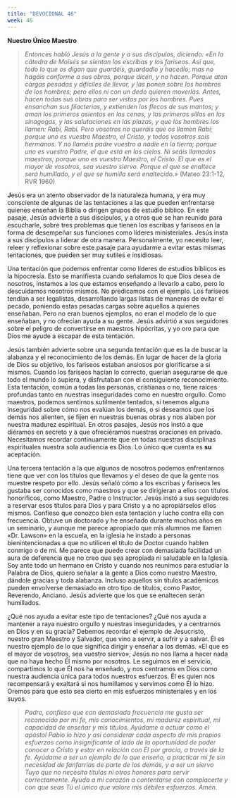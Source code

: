 ```yaml
---
title: "DEVOCIONAL 46"
week: 46
---
```


**Nuestro Único Maestro**

> *Entonces habló Jesús a la gente y a sus discípulos, diciendo: «En la
> cátedra de Moisés se sientan los escribas y los fariseos. Así que,
> todo lo que os digan que guardéis, guardadlo y hacedlo; mas no hagáis
> conforme a sus obras, porque dicen, y no hacen. Porque atan cargas
> pesadas y difíciles de llevar, y las ponen sobre los hombros de los
> hombres; pero ellos ni con un dedo quieren moverlas. Antes, hacen
> todas sus obras para ser vistos por los hombres. Pues ensanchan sus
> filacterias, y extienden los flecos de sus mantos; y aman los primeros
> asientos en las cenas, y las primeras sillas en las sinagogas, y las
> salutaciones en las plazas, y que los hombres los llamen: Rabí,
> Rabí. Pero vosotros no queráis que os llamen Rabí; porque uno es
> vuestro Maestro, el Cristo, y todos vosotros sois hermanos. Y no
> llaméis padre vuestro a nadie en la tierra; porque uno es vuestro
> Padre, el que está en los cielos. Ni seáis llamados maestros; porque
> uno es vuestro Maestro, el Cristo. El que es el mayor de vosotros, sea
> vuestro siervo. Porque el que se enaltece será humillado, y el que se
> humilla será enaltecido.»* (Mateo 23:1-12, RVR 1960)

**J**esús era un atento observador de la naturaleza humana, y era muy
consciente de algunas de las tentaciones a las que pueden enfrentarse
quienes enseñan la Biblia o dirigen grupos de estudio bíblico. En este
pasaje, Jesús advierte a sus discípulos, y a otros que se han reunido
para escucharle, sobre tres problemas que tienen los escribas y fariseos
en la forma de desempeñar sus funciones como líderes ministeriales.
Jesús insta a sus discípulos a liderar de otra manera. Personalmente, yo
necesito leer, releer y reflexionar sobre este pasaje para ayudarme a
evitar estas mismas tentaciones, que pueden ser muy sutiles e
insidiosas.

Una tentación que podemos enfrentar como líderes de estudios bíblicos es
la hipocresía. Esto se manifiesta cuando señalamos lo que Dios desea de
nosotros, instamos a los que estamos enseñando a llevarlo a cabo, pero
lo descuidamos nosotros mismos. No predicamos con el ejemplo. Los
fariseos tendían a ser legalistas, desarrollando largas listas de
maneras de evitar el pecado, poniendo estas pesadas cargas sobre
aquellos a quienes enseñaban. Pero no eran buenos ejemplos, no eran el
modelo de lo que enseñaban, y no ofrecían ayuda a su gente. Jesús
advirtió a sus seguidores sobre el peligro de convertirse en maestros
hipócritas, y yo oro para que Dios me ayude a escapar de esta tentación.

Jesús también advierte sobre una segunda tentación que es la de buscar
la alabanza y el reconocimiento de los demás. En lugar de hacer de la
gloria de Dios su objetivo, los fariseos estaban ansiosos por
glorificarse a sí mismos. Cuando los fariseos hacían lo correcto,
querían asegurarse de que todo el mundo lo supiera, y disfrutaban con el
consiguiente reconocimiento. Esta tentación, común a todas las personas,
cristianas o no, tiene raíces profundas tanto en nuestras inseguridades
como en nuestro orgullo. Como maestros, podemos sentirnos sutilmente
tentados, si tenemos alguna inseguridad sobre cómo nos evalúan los
demás, o si deseamos que los demás nos alienten, se fijen en nuestras
buenas obras y nos alaben por nuestra madurez espiritual. En otros
pasajes, Jesús nos instó a que diéramos en secreto y a que ofreciéramos
nuestras oraciones en privado. Necesitamos recordar continuamente que en
todas nuestras disciplinas espirituales nuestra sola audiencia es Dios.
Lo único que cuenta es **su** aceptación.

Una tercera tentación a la que algunos de nosotros podemos enfrentarnos
tiene que ver con los títulos que llevamos y el deseo de que la gente
nos muestre respeto por ello. Jesús señaló cómo a los escribas y
fariseos les gustaba ser conocidos como maestros y que se dirigieran a
ellos con títulos honoríficos, como Maestro, Padre o Instructor. Jesús
instó a sus seguidores a reservar esos títulos para Dios y para Cristo y
a no apropiárselos ellos mismos. Confieso que conozco bien esta
tentación y lucho contra ella con frecuencia. Obtuve un doctorado y he
enseñado durante muchos años en un seminario, y aunque me parece
apropiado que mis alumnos me llamen «Dr. Lawson» en la escuela, en la
iglesia he instado a personas bienintencionadas a que no utilicen el
título de Doctor cuando hablen conmigo o de mí. Me parece que puede
crear con demasiada facilidad un aura de deferencia que no creo que sea
apropiada ni saludable en la Iglesia. Soy ante todo un hermano en Cristo
y cuando nos reunimos para estudiar la Palabra de Dios, quiero señalar a
la gente a Dios como nuestro Maestro, dándole gracias y toda alabanza.
Incluso aquellos sin títulos académicos pueden envolverse demasiado en
otro tipo de títulos, como Pastor, Reverendo, Anciano. Jesús advierte
que los que se enaltecen serán humillados.

¿Qué nos ayuda a evitar este tipo de tentaciones? ¿Qué nos ayuda a
mantener a raya nuestro orgullo y nuestras inseguridades, y a centrarnos
en Dios y en su gracia? Debemos recordar el ejemplo de Jesucristo,
nuestro gran Maestro y Salvador, que vino a servir, a sufrir y a salvar.
Él es nuestro ejemplo de lo que significa dirigir y enseñar a los demás.
«El que es el mayor de vosotros, sea vuestro siervo»; Jesús no nos llama
a hacer nada que no haya hecho Él mismo por nosotros. Le seguimos en el
servicio, compartimos lo que Él nos ha enseñado, y nos centramos en Dios
como nuestra audiencia única para todos nuestros esfuerzos. Él es quien
nos recompensará y exaltará si nos humillamos y servimos como Él lo
hizo. Oremos para que esto sea cierto en mis esfuerzos ministeriales y
en los suyos.

> *Padre, confieso que con demasiada frecuencia me gusta ser reconocido
> por mi fe, mis conocimientos, mi madurez espiritual, mi capacidad de
> enseñar y mis títulos. Ayúdame a actuar como el apóstol Pablo lo hizo
> y así considerar cada aspecto de mis propios esfuerzos como
> insignificante al lado de la oportunidad de poder conocer a Cristo y
> estar en relación con Él por gracia, a través de la fe. Ayúdame a ser
> un ejemplo de lo que enseño, a practicar mi fe sin necesidad de
> fanfarrias de parte de los demás, y a ser un siervo Tuyo que no
> necesita títulos ni otros honores para servir correctamente. Ayuda a
> mi corazón a contentarse con complacerte y con que seas Tú el único
> que valore mis débiles esfuerzos. Amén.*
